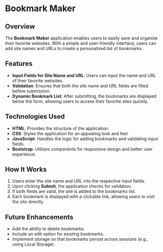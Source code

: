 
# Bookmark Maker

## Overview

The **Bookmark Maker** application enables users to easily save and organize their favorite websites. With a simple and user-friendly interface, users can add site names and URLs to create a personalized list of bookmarks.

## Features

- **Input Fields for Site Name and URL**: Users can input the name and URL of their favorite websites.
- **Validation**: Ensures that both the site name and URL fields are filled before submission.
- **Dynamic Bookmark List**: After submitting, the bookmarks are displayed below the form, allowing users to access their favorite sites quickly.

## Technologies Used

- **HTML**: Provides the structure of the application.
- **CSS**: Styles the application for an appealing look and feel.
- **JavaScript**: Handles the logic for adding bookmarks and validating input fields.
- **Bootstrap**: Utilizes components for responsive design and better user experience.

## How It Works

1. Users enter the site name and URL into the respective input fields.
2. Upon clicking **Submit**, the application checks for validation.
3. If both fields are valid, the site is added to the bookmarks list.
4. Each bookmark is displayed with a clickable link, allowing users to visit the site directly.

## Future Enhancements

- Add the ability to delete bookmarks.
- Include an edit option for existing bookmarks.
- Implement storage so that bookmarks persist across sessions (e.g., using Local Storage).